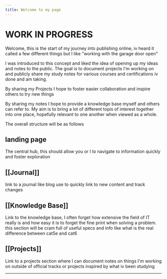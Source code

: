 ```yaml
---
title: Welcome to my page
---
```

# WORK IN PROGRESS

Welcome, this is the start of my journey into publishing online, iv heard it called a few different things but I like "working with the garage door open"

I was introduced to this concept and liked the idea of opening up my ideas and notes to the public. The goal is to document projects I'm working on and publicly share my study notes for various courses and certifications iv done and am taking.

By sharing my Projects I hope to foster easier collaboration and inspire others to try new things

By sharing my notes I hope to provide a knowledge base myself and others can refer to. My aim is to bring a lot of different topis of interest together into one place, hopefully relevant to one another when viewed as a whole.

The overall structure will be as follows

## landing page
The central hub, this should allow you or I to navigate to information quickly and foster exploration
## [[Journal]]
link to a journal like blog use to quickly link to new content and track changes
## [[Knowledge Base]]
Link to the knowledge base, I often forget how extensive the field of IT really is and how easy it is to forget the fine print when solving a problem. this section will be cram full of useful specs and info like what is the real difference between cat5e and cat6
## [[Projects]]
Link to a projects section where I can document notes on things I'm working on outside of official tracks or projects inspired by what iv been studying

---






